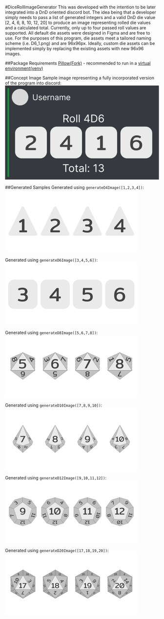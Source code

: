 #DiceRollImageGenerator
This was developed with the intention to be later integrated into a DnD oriented discord bot. The idea being that a developer simply needs to pass a list of generated integers and a valid DnD die value [2, 4, 6, 8, 10, 12, 20] to produce an image representing rolled die values and a calculated total. Currently, only up to four passed roll values are supported.
All default die assets were designed in Figma and are free to use. For the purposes of this program, die assets meet a tailored naming scheme (i.e. D6_1.png) and are 96x96px. Ideally, custom die assets can be implemented simply by replacing the existing assets with new 96x96 images.

##Package Requirements
[Pillow(Fork)](https://pillow.readthedocs.io/en/stable/installation.html) - recommended to run in a [virtual environment(venv)](https://docs.python.org/3/library/venv.html)

##Concept Image
Sample image representing a fully incorporated version of the program into discord:
![Discord Sample](.readme/Sample.png)

##Generated Samples
Generated using `generateD4Image([1,2,3,4])`:
![D4 Concept Image](.readme/conceptD4.png)

Generated using `generateD6Image([3,4,5,6])`:
![D6 Concept Image](.readme/conceptD6.png)

Generated using `generateD8Image([5,6,7,8])`:
![D8 Concept Image](.readme/conceptD8.png)

Generated using `generateD10Image([7,8,9,10])`:
![D10 Concept Image](.readme/conceptD10.png)

Generated using `generateD12Image([9,10,11,12])`:
![D12 Concept Image](.readme/conceptD12.png)

Generated using `generateD20Image([17,18,19,20])`:
![D20 Concept Image](.readme/conceptD20.png)